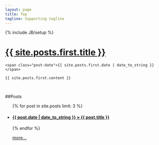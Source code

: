 ```yaml
---
layout: page
title: Top
tagline: Supporting tagline
---
```

{% include JB/setup %}


<div class="posts">
  <div class="post">
    <h1 class="post-title">
      <a href="{{ site.posts.first.url }}">
        {{ site.posts.first.title }}
      </a>
    </h1>

    <span class="post-date">{{ site.posts.first.date | date_to_string }}</span>

    {{ site.posts.first.content }}
  </div>
</div>
<br>

##Posts

<ul class="posts">
  {% for post in site.posts limit: 3 %}
  <li><span>
    <h4>
      <a href="{{ post.url }}">{{ post.date | date_to_string }} &raquo; {{ post.title }}</a>
    </h4>
  </li>
  {% endfor %}

  <a href="/archive.html">more...</a>
</ul>
